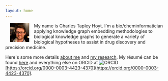 ```yaml
---
layout: home
---
```

<img src="/img/headshot.jpeg" alt="Charles Tapley Hoyt" align="left" height="60" hspace="15"/>
My name is Charles Tapley Hoyt. I'm a bio/cheminformatician applying knowledge
graph embedding methodologies to biological knowledge graphs to generate a
variety of biological hypotheses to assist in drug discovery and precision
medicine.

Here's some more details [about me](/about.md) and [my research](/research.md). My résumé can be found
[here](https://github.com/cthoyt/resume/raw/master/main.pdf) and everything
else on ORCID at <img src="https://orcid.org/sites/default/files/images/orcid_16x16(1).gif" alt="ORCID" />
[https://orcid.org/0000-0003-4423-4370](https://orcid.org/0000-0003-4423-4370).
